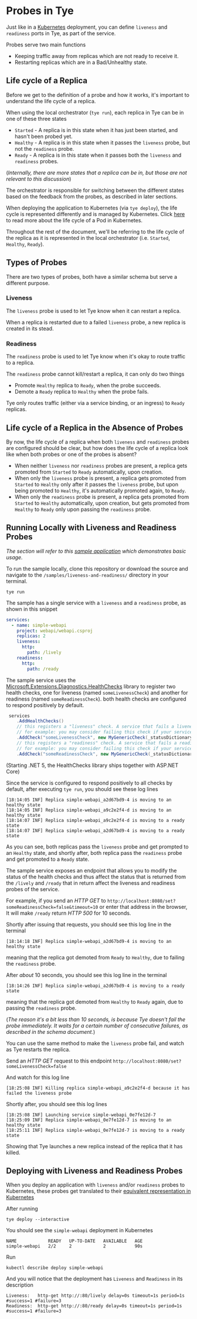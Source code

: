# Probes in Tye

Just like in a [Kubernetes](https://kubernetes.io/docs/tasks/configure-pod-container/configure-liveness-readiness-startup-probes/) deployment, you can define `liveness` and `readiness` ports in Tye, as part of the service.   

Probes serve two main functions  

* Keeping traffic away from replicas which are not ready to receive it.
* Restarting replicas which are in a Bad/Unhealthy state.

## Life cycle of a Replica

Before we get to the definition of a probe and how it works, it's important to understand the life cycle of a replica.  

When using the local orchestrator (`tye run`), each replica in Tye can be in one of these three states  

* `Started` - A replica is in this state when it has just been started, and hasn't been probed yet.  
* `Healthy` - A replica is in this state when it passes the `liveness` probe, but not the `readiness` probe. 
* `Ready` - A replica is in this state when it passes both the `liveness` and `readiness` probes.  

(*Internally, there are more states that a replica can be in, but those are not relevant to this discussion*)

The orchestrator is responsible for switching between the different states based on the feedback from the probes, as described in later sections.  

When deploying the application to Kubernetes (via `tye deploy`), the life cycle is represented differently and is managed by Kubernetes. Click [here](https://kubernetes.io/docs/concepts/workloads/pods/pod-lifecycle/) to read more about the life cycle of a Pod in Kubernetes.  

Throughout the rest of the document, we'll be referring to the life cycle of the replica as it is represented in the local orchestrator (i.e. `Started`, `Healthy`, `Ready`).

## Types of Probes  

There are two types of probes, both have a similar schema but serve a different purpose.  

### Liveness  

The `liveness` probe is used to let Tye know when it can restart a replica.  

When a replica is restarted due to a failed `liveness` probe, a new replica is created in its stead.

### Readiness  

The `readiness` probe is used to let Tye know when it's okay to route traffic to a replica.  

The `readiness` probe cannot kill/restart a replica, it can only do two things

* Promote `Healthy` replica to `Ready`, when the probe succeeds.
* Demote a `Ready` replica to `Healthy` when the probe fails.  

Tye only routes traffic (either via a service binding, or an ingress) to `Ready` replicas.  

## Life cycle of a Replica in the Absence of Probes

By now, the life cycle of a replica when both `liveness` and `readiness` probes are configured should be clear, but how does the life cycle of a replica look like when both probes or one of the probes is absent?  

* When neither `liveness` nor `readiness` probes are present, a replica gets promoted from `Started` to `Ready` automatically, upon creation.
* When only the `liveness` probe is present, a replica gets promoted from `Started` to `Healthy` only after it passes the `liveness` probe, but upon being promoted to `Healthy`, it's automatically promoted again, to `Ready`.  
* When only the `readiness` probe is present, a replica gets promoted from `Started` to `Healthy` automatically, upon creation, but gets promoted from `Healthy` to `Ready` only upon passing the `readiness` probe.  

## Running Locally with Liveness and Readiness Probes

*The section will refer to this [sample application](/samples/liveness-and-readiness/) which demonstrates basic usage.*  

To run the sample locally, clone this repository or download the source and navigate to the `/samples/liveness-and-readiness/` directory in your terminal.  

```
tye run
```

The sample has a single service with a `liveness` and a `readiness` probe, as shown in this snippet

```yaml
services:
  - name: simple-webapi
    project: webapi/webapi.csproj
    replicas: 2
    liveness:
      http:
        path: /lively
    readiness:
      http:
        path: /ready
```

The sample service uses the [Microsoft.Extensions.Diagnostics.HealthChecks](https://www.nuget.org/packages/Microsoft.Extensions.Diagnostics.HealthChecks) library to register two health checks, one for liveness (named `someLivenessCheck`) and another for readiness (named `someReadinessCheck`). both health checks are configured to respond positively by default.  

```C#
 services
    .AddHealthChecks()
    // this registers a "liveness" check. A service that fails a liveness check is considered to be unrecoverable and has to be restarted by the orchestrator (Tye/Kubernetes).
    // for example: you may consider failing this check if your service has encountered a fatal exception, or if you've detected a memory leak or a substantially long average response time
    .AddCheck("someLivenessCheck", new MyGenericCheck(_statusDictionary, "someLivenessCheck"), failureStatus: HealthStatus.Unhealthy, tags: new[] { "liveness" })
    // this registers a "readiness" check. A service that fails a readiness check is considered to be unable to serve traffic temporarily. The orchestrator doesn't restart a service that fails this check, but stops sending traffic to it until it responds to this check positively again.
    // for example: you may consider failing this check if your service is currently unable to connect to some external service such as your database, cache service, etc...
    .AddCheck("someReadinessCheck", new MyGenericCheck(_statusDictionary, "someReadinessCheck"), failureStatus: HealthStatus.Unhealthy, tags: new[] { "readiness" });
```

(Starting .NET 5, the HealthChecks library ships together with ASP.NET Core)

Since the service is configured to respond positively to all checks by default, after executing `tye run`, you should see these log lines  

```
[18:14:05 INF] Replica simple-webapi_a2d67bd9-4 is moving to an healthy state
[18:14:05 INF] Replica simple-webapi_a9c2e2f4-d is moving to an healthy state
[18:14:07 INF] Replica simple-webapi_a9c2e2f4-d is moving to a ready state
[18:14:07 INF] Replica simple-webapi_a2d67bd9-4 is moving to a ready state
```

As you can see, both replicas pass the `liveness` probe and get prompted to an `Healthy` state, and shortly after, both replica pass the `readiness` probe and get promoted to a `Ready` state.  

The sample service exposes an endpoint that allows you to modify the status of the health checks and thus affect the status that is returned from the `/lively` and `/ready` that in return affect the liveness and readiness probes of the service.  

For example, if you send an *HTTP GET* to `http://localhost:8080/set?someReadinessCheck=false&timeout=10` or enter that address in the browser,  
It will make `/ready` return *HTTP 500* for 10 seconds.   

Shortly after issuing that requests, you should see this log line in the terminal 

```
[18:14:18 INF] Replica simple-webapi_a2d67bd9-4 is moving to an healthy state
```

meaning that the replica got demoted from `Ready` to `Healthy`, due to failing the `readiness` probe.  

After *about* 10 seconds, you should see this log line in the terminal  

```
[18:14:26 INF] Replica simple-webapi_a2d67bd9-4 is moving to a ready state
```

meaning that the replica got demoted from `Healthy` to `Ready` again, due to passing the `readiness` probe.

(*The reason it's a bit less than 10 seconds, is because Tye doesn't fail the probe immediately. It waits for a certain number of consecutive failures, as described in the schema document.*)  

You can use the same method to make the `liveness` probe fail, and watch as Tye restarts the replica.  

Send an *HTTP GET* request to this endpoint `http://localhost:8080/set?someLivenessCheck=false`


And watch for this log line  

```
[18:25:08 INF] Killing replica simple-webapi_a9c2e2f4-d because it has failed the liveness probe
```

Shortly after, you should see this log lines  

```
[18:25:08 INF] Launching service simple-webapi_0e7fe12d-7
[18:25:09 INF] Replica simple-webapi_0e7fe12d-7 is moving to an healthy state
[18:25:11 INF] Replica simple-webapi_0e7fe12d-7 is moving to a ready state
```

Showing that Tye launches a new replica instead of the replica that it has killed.

## Deploying with Liveness and Readiness Probes

When you deploy an application with `liveness` and/or `readiness` probes to Kubernetes, these probes get translated to their [equivalent representation in Kubernetes](https://kubernetes.io/docs/tasks/configure-pod-container/configure-liveness-readiness-startup-probes/)  

After running

```
tye deploy --interactive
```

You should see the `simple-webapi` deployment in Kubernetes

```
NAME            READY   UP-TO-DATE   AVAILABLE   AGE
simple-webapi   2/2     2            2           90s
```

Run 

```
kubectl describe deploy simple-webapi
```

And you will notice that the deployment has `Liveness` and `Readiness` in its description  

```
Liveness:   http-get http://:80/lively delay=0s timeout=1s period=1s #success=1 #failure=3
Readiness:  http-get http://:80/ready delay=0s timeout=1s period=1s #success=1 #failure=3
```